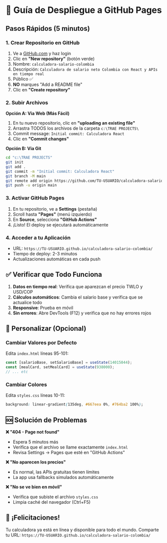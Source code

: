 # 🚀 Guía de Despliegue a GitHub Pages

## Pasos Rápidos (5 minutos)

### 1. Crear Repositorio en GitHub
1. Ve a [GitHub.com](https://github.com) y haz login
2. Clic en **"New repository"** (botón verde)
3. Nombre: `calculadora-salario-colombia`
4. Descripción: `Calculadora de salario neto Colombia con React y APIs en tiempo real`
5. Público ✅
6. **NO** marques "Add a README file"
7. Clic en **"Create repository"**

### 2. Subir Archivos
**Opción A: Via Web (Más Fácil)**
1. En tu nuevo repositorio, clic en **"uploading an existing file"**
2. Arrastra TODOS los archivos de la carpeta `c:\TRAE PROJECTS\`
3. Commit message: `Initial commit: Calculadora React`
4. Clic en **"Commit changes"**

**Opción B: Via Git**
```bash
cd "c:\TRAE PROJECTS"
git init
git add .
git commit -m "Initial commit: Calculadora React"
git branch -M main
git remote add origin https://github.com/TU-USUARIO/calculadora-salario-colombia.git
git push -u origin main
```

### 3. Activar GitHub Pages
1. En tu repositorio, ve a **Settings** (pestaña)
2. Scroll hasta **"Pages"** (menú izquierdo)
3. En **Source**, selecciona **"GitHub Actions"**
4. ¡Listo! El deploy se ejecutará automáticamente

### 4. Acceder a tu Aplicación
- URL: `https://TU-USUARIO.github.io/calculadora-salario-colombia/`
- Tiempo de deploy: 2-3 minutos
- Actualizaciones automáticas en cada push

## ✅ Verificar que Todo Funciona

1. **Datos en tiempo real**: Verifica que aparezcan el precio TWLO y USD/COP
2. **Cálculos automáticos**: Cambia el salario base y verifica que se actualice todo
3. **Responsive**: Prueba en móvil
4. **Sin errores**: Abre DevTools (F12) y verifica que no hay errores rojos

## 🔧 Personalizar (Opcional)

### Cambiar Valores por Defecto
Edita `index.html` líneas 95-101:
```javascript
const [salarioBase, setSalarioBase] = useState(14015044);
const [mealCard, setMealCard] = useState(938000);
// ... etc
```

### Cambiar Colores
Edita `styles.css` líneas 10-11:
```css
background: linear-gradient(135deg, #667eea 0%, #764ba2 100%);
```

## 🆘 Solución de Problemas

**❌ "404 - Page not found"**
- Espera 5 minutos más
- Verifica que el archivo se llame exactamente `index.html`
- Revisa Settings → Pages que esté en "GitHub Actions"

**❌ "No aparecen los precios"**
- Es normal, las APIs gratuitas tienen límites
- La app usa fallbacks simulados automáticamente

**❌ "No se ve bien en móvil"**
- Verifica que subiste el archivo `styles.css`
- Limpia caché del navegador (Ctrl+F5)

## 🎉 ¡Felicitaciones!

Tu calculadora ya está en línea y disponible para todo el mundo. Comparte tu URL:
`https://TU-USUARIO.github.io/calculadora-salario-colombia/`